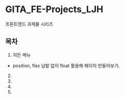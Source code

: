 # GITA_FE-Projects_LJH

프론트엔드 과제물 시리즈

## 목차

1. 히든 메뉴

- position, flex 남발 없이 float 활용해 페이지 만들어보기.

2.

3.

4.

5.
